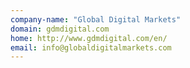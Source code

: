 ```yaml
---
company-name: "Global Digital Markets"
domain: gdmdigital.com
home: http://www.gdmdigital.com/en/
email: info@globaldigitalmarkets.com
---
```




